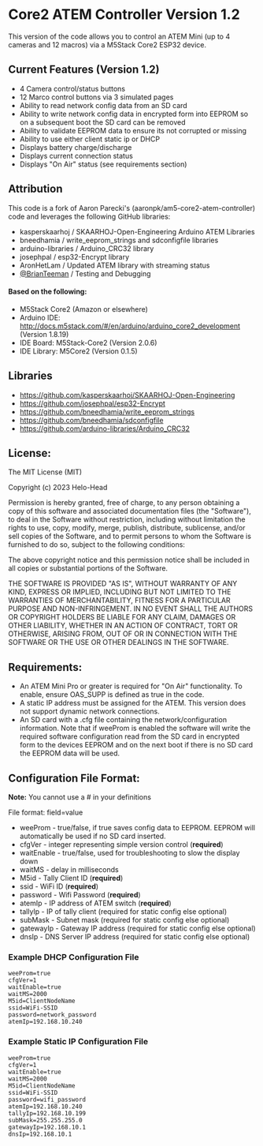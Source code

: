 # Core2 ATEM Controller Version 1.2
This version of the code allows you to control an ATEM Mini (up to 4 cameras and 12 macros) via a M5Stack Core2 ESP32 device. 

## Current Features (Version 1.2)
- 	4 Camera control/status buttons
- 	12 Marco control buttons via 3 simulated pages
- 	Ability to read network config data from an SD card
- 	Ability to write network config data in encrypted form into EEPROM so on a subsequent boot the SD card can be removed
- 	Ability to validate EEPROM data to ensure its not corrupted or missing
- Ability to use either client static ip or DHCP
- Displays battery charge/discharge
- Displays current connection status
- Displays "On Air" status (see requirements section)

## Attribution
This code is a fork of Aaron Parecki's (aaronpk/am5-core2-atem-controller) code and leverages the following GitHub libraries:

- 	kasperskaarhoj / SKAARHOJ-Open-Engineering Arduino ATEM Libraries
- 	bneedhamia / write_eeprom_strings and sdconfigfile libraries
- 	arduino-libraries / Arduino_CRC32 library
- 	josephpal / esp32-Encrypt library
- 	AronHetLam / Updated ATEM library with streaming status
- 	[@BrianTeeman](https://github.com/brianteeman) / Testing and Debugging

#### Based on the following:
- M5Stack Core2 (Amazon or elsewhere)
- Arduino IDE: http://docs.m5stack.com/#/en/arduino/arduino_core2_development (Version 1.8.19)
- IDE Board: M5Stack-Core2 (Version 2.0.6)
- IDE Library: M5Core2 (Version 0.1.5)

## Libraries
- https://github.com/kasperskaarhoj/SKAARHOJ-Open-Engineering
- https://github.com/josephpal/esp32-Encrypt
- https://github.com/bneedhamia/write_eeprom_strings
- https://github.com/bneedhamia/sdconfigfile
- https://github.com/arduino-libraries/Arduino_CRC32

## License:
The MIT License (MIT)

Copyright (c) 2023 Helo-Head

Permission is hereby granted, free of charge, to any person obtaining a copy of this software and associated documentation files (the "Software"), to deal in the Software without restriction, including without limitation the rights to use, copy, modify, merge, publish, distribute, sublicense, and/or sell copies of the Software, and to permit persons to whom the Software is furnished to do so, subject to the following conditions:

The above copyright notice and this permission notice shall be included in all copies or substantial portions of the Software.

THE SOFTWARE IS PROVIDED "AS IS", WITHOUT WARRANTY OF ANY KIND, EXPRESS OR IMPLIED, INCLUDING BUT NOT LIMITED TO THE WARRANTIES OF MERCHANTABILITY, FITNESS FOR A PARTICULAR PURPOSE AND NON-INFRINGEMENT. IN NO EVENT SHALL THE AUTHORS OR COPYRIGHT HOLDERS BE LIABLE FOR ANY CLAIM, DAMAGES OR OTHER LIABILITY, WHETHER IN AN ACTION OF CONTRACT, TORT OR OTHERWISE, ARISING FROM, OUT OF OR IN CONNECTION WITH THE SOFTWARE OR THE USE OR OTHER DEALINGS IN THE SOFTWARE.

## Requirements:
- An ATEM Mini Pro or greater is required for "On Air" functionality. To enable, ensure OAS_SUPP is defined as true in the code.
- A static IP address must be assigned for the ATEM. This version does not support dynamic network connections. 
- An SD card with a .cfg file containing the network/configuration information. Note that if weeProm is enabled the software will write the required software configuration read from the SD card in encrypted form to the devices EEPROM and on the next boot if there is no SD card the EEPROM data will be used. 

## Configuration File Format:
**Note:** You cannot use a # in your definitions

File format: field=value

- weeProm - true/false, if true saves config data to EEPROM. EEPROM will automatically be used if no SD card inserted.
- cfgVer - integer representing simple version control (**required**)
- waitEnable - true/false, used for troubleshooting to slow the display down
- waitMS - delay in milliseconds
- M5id - Tally Client ID (**required**)
- ssid - WiFi ID (**required**)
- password - Wifi Password (**required**)
- atemIp - IP address of ATEM switch (**required**)
- tallyIp - IP of tally client (required for static config else optional)
- subMask - Subnet mask (required for static config else optional)
- gatewayIp - Gateway IP address (required for static config else optional)
- dnsIp - DNS Server IP address (required for static config else optional)

### 	Example DHCP Configuration File
	weeProm=true
	cfgVer=1
	waitEnable=true
	waitMS=2000
	M5id=ClientNodeName
	ssid=WiFi-SSID
	password=network_password
	atemIp=192.168.10.240

### 	Example Static IP Configuration File
	weeProm=true
	cfgVer=1
	waitEnable=true
	waitMS=2000
	M5id=ClientNodeName
	ssid=WiFi-SSID
	password=wifi_password
	atemIp=192.168.10.240
	tallyIp=192.168.10.199
	subMask=255.255.255.0
	gatewayIp=192.168.10.1
	dnsIp=192.168.10.1	
